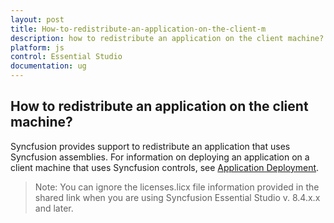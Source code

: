 ```yaml
---
layout: post
title: How-to-redistribute-an-application-on-the-client-m
description: how to redistribute an application on the client machine?
platform: js
control: Essential Studio
documentation: ug
---
```


## How to redistribute an application on the client machine?

Syncfusion provides support to redistribute an application that uses Syncfusion assemblies. For information on deploying an application on a client machine that uses Syncfusion controls, see [Application Deployment](http://www.syncfusion.com/support/kb/2110/).

> Note: You can ignore the licenses.licx file information provided in the shared link when you are using Syncfusion Essential Studio v. 8.4.x.x and later.

